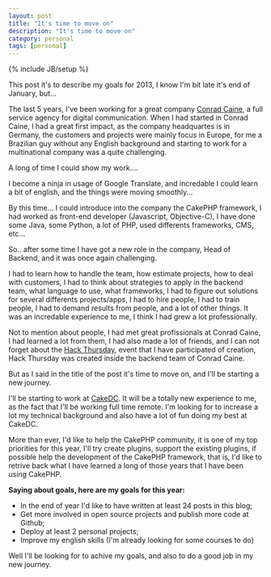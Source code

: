 ```yaml
---
layout: post
title: "It's time to move on"
description: "It's time to move on"
category: personal
tags: [personal]
---
```

{% include JB/setup %}

This post it's to describe my goals for 2013, I know I'm bit late it's end of January, but...

The last 5 years, I've been working for a great company <a href="http://conrad-caine.com">Conrad Caine</a>, a full service agency for digital communication. When I had started in Conrad Caine, I had a great first impact, as the company headquartes is in Germany, the customers and projects were mainly focus in Europe, for me a Brazilian guy without any English background and starting to work for a multinational company was a quite challenging.

A long of time I could show my work....

I become a ninja in usage of Google Translate, and incredable I could learn a bit of english, and the things were moving smoothly...

By this time... I could introduce into the company the CakePHP framework, I had worked as front-end developer (Javascript, Objective-C), I have done some Java, some Python, a lot of PHP, used differents frameworks, CMS, etc...

So.. after some time I have got a new role in the company, Head of Backend, and it was once again challenging. 

I had to learn how to handle the team, how estimate projects, how to deal with customers, I had to think about strategies to apply in the backend team, what language to use, what frameworks, I had to figure out solutions for several differents projects/apps, I had to hire people, I had to train people, I had to demand results from people, and a lot of other things. It was an incredable experience to me, I think I had grew a lot professionally. 

Not to mention about people, I had met great profissionals at Conrad Caine, I had learned a lot from them, I had also made a lot of friends, and I can not forget about the <a href="http://hackthursday.com">Hack Thursday</a>, event that I have participated of creation, Hack Thursday was created inside the backend team of Conrad Caine.

But as I said in the title of the post it's time to move on, and I'll be starting a new journey.

I'll be starting to work at <a href="http://www.cakedc.com/">CakeDC</a>. It will be a totally new experience to me, as the fact that I'll be working full time remote. I'm looking for to increase a lot my technical background and also have a lot of fun doing my best at CakeDC.

More than ever, I'd like to help the CakePHP community, it is one of my top priorities for this year, I'll try create plugins, support the existing plugins, if possible help the development of the CakePHP framework, that is, I'd like to retrive back what I have learned a long of those years that I have been using CakePHP.

**Saying about goals, here are my goals for this year:**

* In the end of year I'd like to have written at least 24 posts in this blog;
* Get more involved in open source projects and publish more code at Github;
* Deploy at least 2 personal projects;
* Improve my english skills (I'm already looking for some courses to do)

Well I'll be looking for to achive my goals, and also to do a good job in my new journey.





